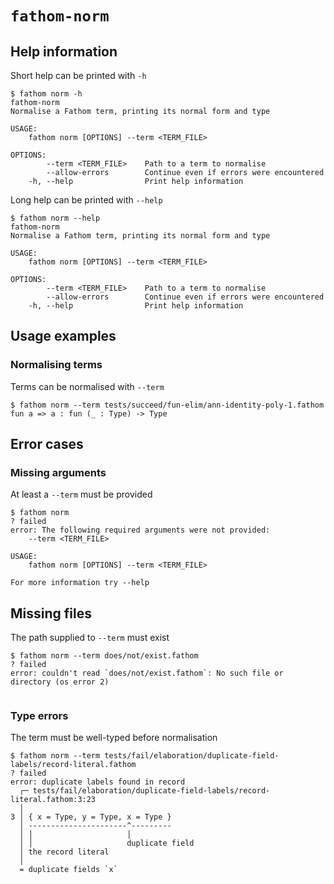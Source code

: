 # `fathom-norm`

## Help information

Short help can be printed with `-h`

```console
$ fathom norm -h
fathom-norm 
Normalise a Fathom term, printing its normal form and type

USAGE:
    fathom norm [OPTIONS] --term <TERM_FILE>

OPTIONS:
        --term <TERM_FILE>    Path to a term to normalise
        --allow-errors        Continue even if errors were encountered
    -h, --help                Print help information

```

Long help can be printed with `--help`

```console
$ fathom norm --help
fathom-norm 
Normalise a Fathom term, printing its normal form and type

USAGE:
    fathom norm [OPTIONS] --term <TERM_FILE>

OPTIONS:
        --term <TERM_FILE>    Path to a term to normalise
        --allow-errors        Continue even if errors were encountered
    -h, --help                Print help information

```

## Usage examples

### Normalising terms

Terms can be normalised with `--term`

```console
$ fathom norm --term tests/succeed/fun-elim/ann-identity-poly-1.fathom
fun a => a : fun (_ : Type) -> Type

```

## Error cases

### Missing arguments

At least a `--term` must be provided

```console
$ fathom norm
? failed
error: The following required arguments were not provided:
    --term <TERM_FILE>

USAGE:
    fathom norm [OPTIONS] --term <TERM_FILE>

For more information try --help

```

## Missing files

The path supplied to `--term` must exist

```console
$ fathom norm --term does/not/exist.fathom
? failed
error: couldn't read `does/not/exist.fathom`: No such file or directory (os error 2)


```

### Type errors

The term must be well-typed before normalisation

```console
$ fathom norm --term tests/fail/elaboration/duplicate-field-labels/record-literal.fathom
? failed
error: duplicate labels found in record
  ┌─ tests/fail/elaboration/duplicate-field-labels/record-literal.fathom:3:23
  │
3 │ { x = Type, y = Type, x = Type }
  │ ----------------------^---------
  │ │                     │
  │ │                     duplicate field
  │ the record literal
  │
  = duplicate fields `x`


```
